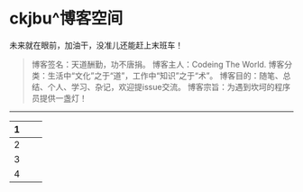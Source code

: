 # ckjbu^博客空间

未来就在眼前，加油干，没准儿还能赶上末班车！

> 博客签名：天道酬勤，功不唐捐。
> 博客主人：Codeing The World.
> 博客分类：生活中“文化”之于“道”，工作中“知识”之于“术”。
> 博客目的：随笔、总结、个人、学习、杂记，欢迎提issue交流。
> 博客宗旨：为遇到坎坷的程序员提供一盏灯！

---------

| 1    |      |      |
| ---- | ---- | ---- |
| 2    |      |      |
| 3    |      |      |
| 4    |      |      |

